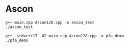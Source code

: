 # Ascon

```
g++ main.cpp Ascon128.cpp -o ascon_test
./ascon_test
```

```
g++ -std=c++17 -O2 main.cpp Ascon128.cpp -o pfa_demo
./pfa_demo
```
